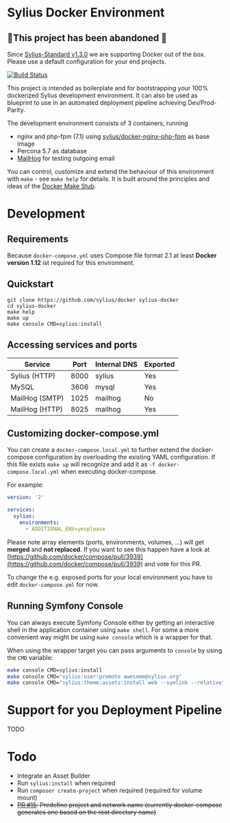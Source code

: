 # Sylius Docker Environment

## 🚨This project has been abandoned 🚨

Since [Sylius-Standard v1.3.0](https://github.com/Sylius/Sylius-Standard/tree/v1.3.0) we are supporting Docker out of the box. Please use a default configuration for your end projects.

[![Build Status](https://travis-ci.org/Sylius/Docker.svg?branch=master)](https://travis-ci.org/Sylius/Docker)

This project is intended as boilerplate and for bootstrapping your 100% dockerized Sylius development environment. It can also be used as blueprint to use in an automated deployment pipeline achieving Dev/Prod-Parity.

The development environment consists of 3 containers, running

  * nginx and php-fpm (7.1) using [sylius/docker-nginx-php-fpm](https://hub.docker.com/r/sylius/nginx-php-fpm/) as base image
  * Percona 5.7 as database
  * [MailHog](https://github.com/mailhog/MailHog) for testing outgoing email

You can control, customize and extend the behaviour of this environment with ``make`` - see ``make help`` for details. It is built around the principles and ideas of the [Docker Make Stub](https://github.com/25th-floor/docker-make-stub).

# Development

## Requirements

Because ``docker-compose.yml`` uses Compose file format 2.1 at least **Docker version 1.12** ist required for this environment.

## Quickstart

```
git clone https://github.com/sylius/docker sylius-docker
cd sylius-docker
make help
make up
make console CMD=sylius:install
```

## Accessing services and ports

| Service        | Port  | Internal DNS | Exported |
|----------------|-------|--------------|----------|
| Sylius (HTTP)  | 8000  | sylius       | Yes      |
| MySQL          | 3606  | mysql        | Yes      |
| MailHog (SMTP) | 1025  | mailhog      | No       |
| MailHog (HTTP) | 8025  | mailhog      | Yes      |

## Customizing docker-compose.yml

You can create a ``docker-compose.local.yml`` to further extend the docker-compose configuration by overloading the existing YAML configuration. If this file exists ``make up`` will recognize and add it as ``-f docker-compose.local.yml`` when executing docker-compose.

For example:

```yaml
version: '2'

services:
  sylius:
    environments:
      - ADDITIONAL_ENV=yesplease
```

Please note array elements (ports, environments, volumes, ...) will get **merged** and **not replaced**. If you want to see this happen have a look at [https://github.com/docker/compose/pull/3939](https://github.com/docker/compose/pull/3939) and vote for this PR.

To change the e.g. exposed ports for your local environment you have to edit ``docker-compose.yml`` for now.

## Running Symfony Console

You can always execute Symfony Console either by getting an interactive shell in the application container using ``make shell``. For some a more convenient way might be using ``make console`` which is a wrapper for that.

When using the wrapper target you can pass arguments to ``console`` by using the ``CMD`` variable:

```bash
make console CMD=sylius:install
make console CMD="sylius:user:promote awesome@sylius.org"
make console CMD="sylius:theme:assets:install web --symlink --relative"
```

# Support for you Deployment Pipeline

TODO

# Todo

  * Integrate an Asset Builder
  * Run ``sylius:install`` when required
  * Run ``composer create-project`` when required (required for volume mount)
  * ~~[PR #15](https://github.com/Sylius/Docker/pull/15): Predefine project and network name (currently docker-compose generates one based on the root directory name)~~
